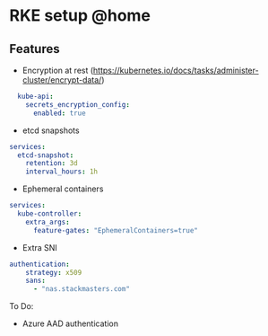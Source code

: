 # RKE setup @home

## Features

- Encryption at rest (https://kubernetes.io/docs/tasks/administer-cluster/encrypt-data/) 

```yaml
  kube-api:
    secrets_encryption_config:
      enabled: true
```

- etcd snapshots

```yaml
services:
  etcd-snapshot:
    retention: 3d
    interval_hours: 1h
```

- Ephemeral containers

```yaml
services:
  kube-controller:
    extra_args:
      feature-gates: "EphemeralContainers=true"
```

- Extra SNI

```yaml
authentication:
    strategy: x509
    sans:
      - "nas.stackmasters.com"
```

To Do:
- Azure AAD authentication
